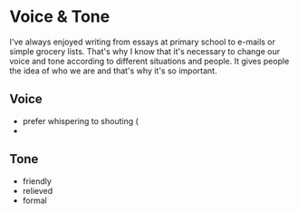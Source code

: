 # Voice & Tone
I've always enjoyed writing from essays at primary school
to e-mails or simple grocery lists. That's why I know that
it's necessary to change our voice and tone according to 
different situations and people. It gives people the idea 
of who we are and that's why it's so important.

## Voice
- prefer whispering to shouting (
- 
## Tone
- friendly
- relieved
- formal
